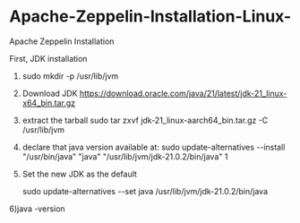 # Apache-Zeppelin-Installation-Linux-
Apache Zeppelin Installation

First, JDK installation

  1) sudo mkdir -p /usr/lib/jvm
  
  
  2) Download JDK 
  https://download.oracle.com/java/21/latest/jdk-21_linux-x64_bin.tar.gz
  
  
  3) extract the tarball
  sudo tar zxvf jdk-21_linux-aarch64_bin.tar.gz -C /usr/lib/jvm
  
  
  4)  declare that java version available at:
  sudo update-alternatives --install "/usr/bin/java" "java" "/usr/lib/jvm/jdk-21.0.2/bin/java" 1
  
  
  5) Set the new JDK as the default
  
      sudo update-alternatives --set java /usr/lib/jvm/jdk-21.0.2/bin/java
  
 6)java -version


